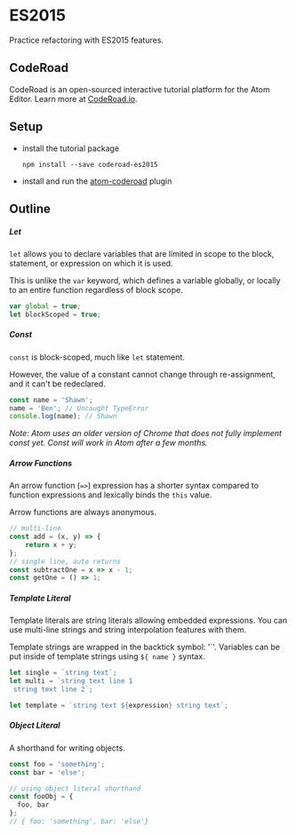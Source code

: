 # ES2015

Practice refactoring with ES2015 features.


## CodeRoad

CodeRoad is an open-sourced interactive tutorial platform for the Atom Editor. Learn more at [CodeRoad.io](http://coderoad.io).


## Setup

* install the tutorial package

    `npm install --save coderoad-es2015`

* install and run the [atom-coderoad](https://github.com/coderoad/atom-coderoad) plugin


## Outline

##### Let

`let` allows you to declare variables that are limited in scope to the block, statement, or expression on which it is used.

This is unlike the `var` keyword, which defines a variable globally, or locally to an entire function regardless of block scope.

```js
var global = true;
let blockScoped = true;
```

##### Const

`const` is block-scoped, much like `let` statement.

However, the value of a constant cannot change through re-assignment, and it can't be redeclared.

```js
const name = 'Shawn';
name = 'Ben'; // Uncaught TypeError
console.log(name); // Shawn
```

*Note: Atom uses an older version of Chrome that does not fully implement const yet. Const will work in Atom after a few months.*

##### Arrow Functions

An arrow function (`=>`) expression has a shorter syntax compared to function expressions and lexically binds the `this` value.

Arrow functions are always anonymous.

```js
// multi-line
const add = (x, y) => {
	return x + y;
};
// single line, auto returns
const subtractOne = x => x - 1;
const getOne = () => 1;
```

##### Template Literal

Template literals are string literals allowing embedded expressions. You can use multi-line strings and string interpolation features with them.

Template strings are wrapped in the backtick symbol: '\`'. Variables can be put inside of template strings using `${ name }` syntax.

```js
let single = `string text`;
let multi = `string text line 1
 string text line 2`;

let template = `string text ${expression} string text`;
```

##### Object Literal

A shorthand for writing objects.

```js
const foo = 'something';
const bar = 'else';

// using object literal shorthand
const fooObj = {
  foo, bar
};
// { foo: 'something', bar: 'else'}
```
